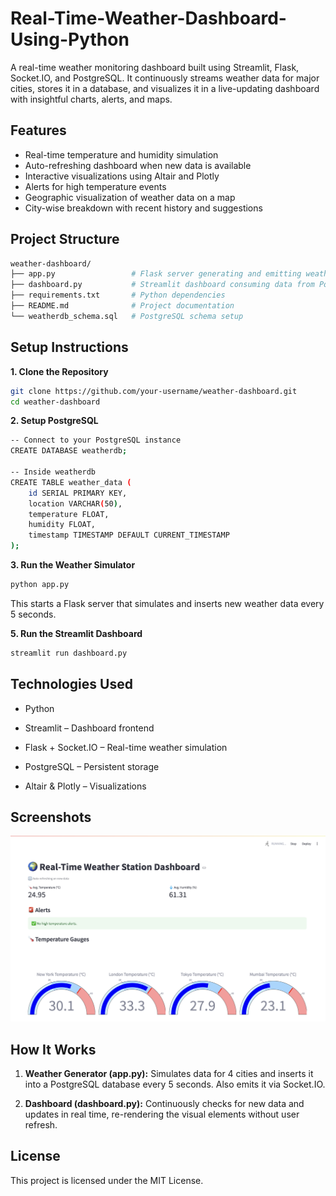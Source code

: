 # Real-Time-Weather-Dashboard-Using-Python
A real-time weather monitoring dashboard built using Streamlit, Flask, Socket.IO, and PostgreSQL. It continuously streams weather data for major cities, stores it in a database, and visualizes it in a live-updating dashboard with insightful charts, alerts, and maps.

## Features
- Real-time temperature and humidity simulation
- Auto-refreshing dashboard when new data is available
- Interactive visualizations using Altair and Plotly
- Alerts for high temperature events
- Geographic visualization of weather data on a map
- City-wise breakdown with recent history and suggestions

## Project Structure
```bash
weather-dashboard/
├── app.py                 # Flask server generating and emitting weather data
├── dashboard.py           # Streamlit dashboard consuming data from PostgreSQL
├── requirements.txt       # Python dependencies
├── README.md              # Project documentation
└── weatherdb_schema.sql   # PostgreSQL schema setup
```

## Setup Instructions
**1. Clone the Repository**
```bash
git clone https://github.com/your-username/weather-dashboard.git
cd weather-dashboard
```
**2. Setup PostgreSQL**
```bash
-- Connect to your PostgreSQL instance
CREATE DATABASE weatherdb;

-- Inside weatherdb
CREATE TABLE weather_data (
    id SERIAL PRIMARY KEY,
    location VARCHAR(50),
    temperature FLOAT,
    humidity FLOAT,
    timestamp TIMESTAMP DEFAULT CURRENT_TIMESTAMP
);
```

**3. Run the Weather Simulator**
```bash
python app.py
```
This starts a Flask server that simulates and inserts new weather data every 5 seconds.

**5. Run the Streamlit Dashboard**
```bash
streamlit run dashboard.py
```

## Technologies Used
* Python

* Streamlit – Dashboard frontend

* Flask + Socket.IO – Real-time weather simulation

* PostgreSQL – Persistent storage

* Altair & Plotly – Visualizations

## Screenshots
![Output](https://github.com/antrovibin/Real-Time-Weather-Dashboard-Using-Python/blob/main/Output.png)


## How It Works
1. **Weather Generator (app.py):** Simulates data for 4 cities and inserts it into a PostgreSQL database every 5 seconds. Also emits it via Socket.IO.

2. **Dashboard (dashboard.py):** Continuously checks for new data and updates in real time, re-rendering the visual elements without user refresh.

## License
This project is licensed under the MIT License.
